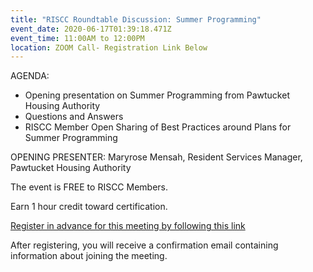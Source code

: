 ```yaml
---
title: "RISCC Roundtable Discussion: Summer Programming"
event_date: 2020-06-17T01:39:18.471Z
event_time: 11:00AM to 12:00PM
location: ZOOM Call- Registration Link Below
---
```

AGENDA:    

* Opening presentation on Summer Programming from Pawtucket Housing Authority
* Questions and Answers
* RISCC Member Open Sharing of Best Practices around Plans for Summer Programming

OPENING PRESENTER: Maryrose Mensah, Resident Services Manager, Pawtucket Housing Authority

The event is FREE to RISCC Members. 

Earn 1 hour credit toward certification. 

[Register in advance for this meeting by following this link](https://us02web.zoom.us/meeting/register/tZMudOugrTgvEt2542aoxuQanX8civYm_vnM)

After registering, you will receive a confirmation email containing information about joining the meeting.